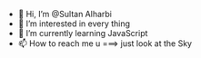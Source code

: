 - 👋 Hi, I’m @Sultan Alharbi
- 👀 I’m interested in every thing
- 🌱 I’m currently learning JavaScript
- 📫 How to reach me u  ===> just look at the Sky

<!---
 I Just push my Self ahead , next i am sure i will be what i wana to be , by the way my bachelor degree not relaited with programming but never stop never tired never give up
in the end i won cuz i like what i do and dong and done ==> Peace 
--->
